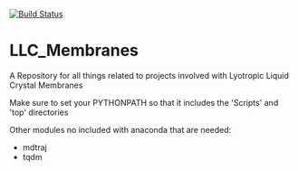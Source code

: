 [![Build Status](https://travis-ci.org/shirtsgroup/LLC_Membranes.svg?branch=master)](https://travis-ci.org/shirtsgroup/LLC_Membranes)

# LLC_Membranes
A Repository for all things related to projects involved with Lyotropic Liquid Crystal Membranes

Make sure to set your PYTHONPATH so that it includes the 'Scripts' and 'top' directories

Other modules no included with anaconda that are needed:
- mdtraj
- tqdm
